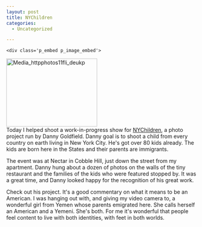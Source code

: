 ```yaml
---
layout: post
title: NYChildren
categories:
  - Uncategorized

---
```



    <div class='p_embed p_image_embed'>
<img alt="Media_httpphotos11fli_deukp" height="180" src="http://levjoydotcom3.files.wordpress.com/2005/05/media_httpphotos11fli_deukp.jpg?w=240" width="240" />
</div>

<br />
Today I helped shoot a work-in-progress show for <a href="http://www.nychildren.org"> NYChildren</a>, a photo project run by Danny Goldfield.  Danny goal is to shoot a child from every country on earth living in New York City.  He's got over 80 kids already.  The kids are born here in the States and their parents are immigrants.  

The event was at Nectar in Cobble Hill, just down the street from my apartment.  Danny hung about a dozen of photos on the walls of the tiny restaurant and the families of the kids who were featured stopped by.  It was a great time, and Danny looked happy for the recognition of his great work. 

Check out his project.  It's a good commentary on what it means to be an American.  I was hanging out with, and giving my video camera to, a wonderful girl from Yemen whose parents emigrated here.  She calls herself an American and a Yemeni.  She's both.  For me it's wonderful that people feel content to live with both identities, with feet in both worlds.
  
